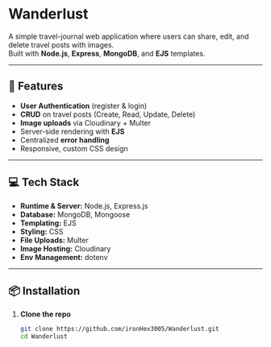 # Wanderlust

A simple travel-journal web application where users can share, edit, and delete travel posts with images.  
Built with **Node.js**, **Express**, **MongoDB**, and **EJS** templates.

---

## 🚀 Features

- **User Authentication** (register & login)  
- **CRUD** on travel posts (Create, Read, Update, Delete)  
- **Image uploads** via Cloudinary + Multer  
- Server-side rendering with **EJS**  
- Centralized **error handling**  
- Responsive, custom CSS design  

---

## 💻 Tech Stack

- **Runtime & Server:** Node.js, Express.js  
- **Database:** MongoDB, Mongoose  
- **Templating:** EJS  
- **Styling:** CSS  
- **File Uploads:** Multer  
- **Image Hosting:** Cloudinary  
- **Env Management:** dotenv  

---

## 📦 Installation

1. **Clone the repo**

   ```bash
   git clone https://github.com/ironHex3005/Wanderlust.git
   cd Wanderlust
